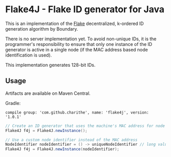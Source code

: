 Flake4J - Flake ID generator for Java
======================================

This is an implementation of the [Flake](https://github.com/boundary/flake) decentralized, k-ordered ID generation algorithm by Boundary.

There is no server implementation yet. To avoid non-unique IDs, it is the programmer's responsibility to  ensure that only one instance of the ID generator is active in a 
single node (if the MAC address based node identification is used). 

This implementation generates 128-bit IDs.

Usage
-----

Artifacts are available on Maven Central.

Gradle:

```
compile group: 'com.github.charithe', name: 'flake4j', version: '1.0.1'
```


```java
// Create an ID generator that uses the machine's MAC address for node identification
Flake4J f4j = Flake4J.newInstance();

// Use a custom node identifier instead of the MAC address
NodeIdentifier nodeIdentifier = () -> uniqueNodeIdentifier // long value
Flake4J f4j = Flake4J.newInstance(nodeIdentifier);
```

